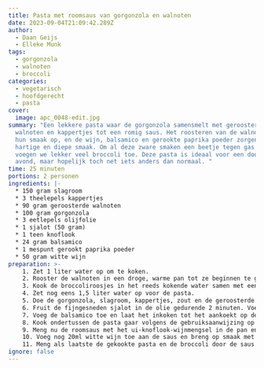 ```yaml
---
title: Pasta met roomsaus van gorgonzola en walnoten
date: 2023-09-04T21:09:42.289Z
author:
  - Daan Geijs
  - Elleke Munk
tags:
  - gorgonzola
  - walnoten
  - broccoli
categories:
  - vegetarisch
  - hoofdgerecht
  - pasta
cover:
  image: apc_0048-edit.jpg
summary: "Een lekkere pasta waar de gorgonzola samensmelt met geroosterde
  walnoten en kappertjes tot een romig saus. Het roosteren van de walnoten haalt
  hun smaak op, en de wijn, balsamico en gerookte paprika poeder zorgen voor een
  hartige en diepe smaak. Om al deze zware smaken een beetje tegen gas te geven
  voegen we lekker veel broccoli toe. Deze pasta is ideaal voor een doordeweekse
  avond, maar hopelijk toch net iets anders dan normaal. "
time: 25 minuten
portions: 2 personen
ingredients: |-
  * 150 gram slagroom
  * 3 theelepels kappertjes
  * 90 gram geroosterde walnoten
  * 100 gram gorgonzola
  * 3 eetlepels olijfolie
  * 1 sjalot (50 gram)
  * 1 teen knoflook
  * 24 gram balsamico
  * 1 mespunt gerookt paprika poeder
  * 50 gram witte wijn
preparation: >-
    1. Zet 1 liter water op om te koken.
    2. Rooster de walnoten in een droge, warme pan tot ze beginnen te geuren.
    3. Kook de broccoliroosjes in het reeds kokende water samen met een theelepel bouillon voor 7 minuten. Giet de broccoli daarna af, maar bewaar het kookvocht. Ga verder met de volgende stappen terwijl de broccoli kookt.
    4. Zet nog eens 1,5 liter water op voor de pasta.
    5. Doe de gorgonzola, slagroom, kappertjes, zout en de geroosterde walnoten in een keukenmachine en blend tot een smeuïge saus.
    6. Fruit de fijngesneden sjalot in de olie gedurende 2 minuten. Voeg daarna de fijngesneden knoflook toe en fruit nog 2 minuten verder.
    7. Voeg de balsamico toe en laat het inkoken tot het aankoekt op de bodem van de pan. Blus daarna af met 50ml witte wijn en laat dit bijna helemaal verdampen.
    8. Kook ondertussen de pasta gaar volgens de gebruiksaanwijzing op de verpakking.
    9. Meng nu de roomsaus met het ui-knoflook-wijnmengsel in de pan en warm dit op laag vuur op. Roer goed door. Als de saus te dik wordt, voeg dan wat van het bewaarde kookvocht van de broccoli toe om te verdunnen.
    10. Voeg nog 20ml witte wijn toe aan de saus en breng op smaak met flink wat zwarte peper.
    11. Meng als laatste de gekookte pasta en de broccoli door de saus. Roer goed door en serveer direct. 
ignore: false
---
```

